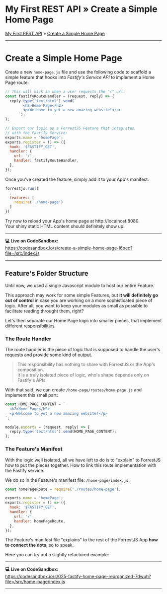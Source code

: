 <h1 class="tutorial-step"><span>My First REST API &raquo;</span> Create a Simple Home Page</h1>

[My First REST API](../README.md) &raquo; [Create a Simple Home Page](./README.md)

---

# Create a Simple Home Page

Create a new `home-page.js` file and use the following code to scaffold a simple feature that hooks into _Fastify's Service API_ to implement a Home Page route:

```js
// This will kick in when a user requests the "/" url:
const fastifyRouteHandler = (request, reply) => {
  reply.type('text/html').send(`
        <h2>Home Page</h2>
        <p>Welcome to yet a new amazing website!</p>
      `);
};

// Export our logic as a ForrestJS Feature that integrates
// with the Fastify Service:
exports.name = 'homePage';
exports.register = () => ({
  hook: '$FASTIFY_GET',
  handler: {
    url: '/',
    handler: fastifyRouteHandler,
  },
});
```

Once you've created the feature, simply add it to your App's manifest:

```js
forrestjs.run({
  ...
  features: [
    require('./home-page')
  ]
})
```

Try now to reload your App's home page at http://localhost:8080.  
Your shiny static HTML content should definitely show up!

---

**💻 Live on CodeSandbox:**  
https://codesandbox.io/s/create-a-simple-home-page-l6pec?file=/src/index.js

---

## Feature's Folder Structure

Until now, we used a single Javascript module to host our entire Feature.

This approach may work for some simple Features, but **it will definitely go out of control** in case you are working on a more sophisticated piece of logic.
After all, you want to keep your modules as small as possible to facilitate reading throught them, right?

Let's then separate our Home Page logic into smaller pieces, that implement different responsibilities.

### The Route Handler

The route handler is the piece of logic that is supposed to handle the user's requests and provide some kind of output.

> This responsibility has nothing to share with ForrestJS or the App's composition.  
> It is a truly isolated piece of logic, who's shape depends only on Fastify's APIs

With that said, we can create `/home-page/routes/home-page.js` and implement this small part:

```js
const HOME_PAGE_CONTENT = `
  <h2>Home Page</h2>
  <p>Welcome to yet a new amazing website!</p>
`;

module.exports = (request, reply) => {
  reply.type('text/html').send(HOME_PAGE_CONTENT);
};
```

### The Feature's Manifest

With the logic well isolated, all we have left to do is to "explain" to ForrestJS how to put the pieces together.
How to link this route implementation with the Fastify service.

We do so in the Feature's manifest file: `/home-page/index.js`:

```js
const homePageRoute = require('./routes/home-page');

exports.name = 'homePage';
exports.register = () => ({
  hook: '$FASTIFY_GET',
  handler: {
    url: '/',
    handler: homePageRoute,
  },
});
```

The Feature's manifest file "explains" to the rest of the ForrestJS App **how to connect the dots**, so to speak.

Here you can try out a slightly refactored example:

---

**💻 Live on CodeSandbox:**  
https://codesandbox.io/s/025-fastify-home-page-reorganized-7dwuh?file=/src/home-page/index.js

---
